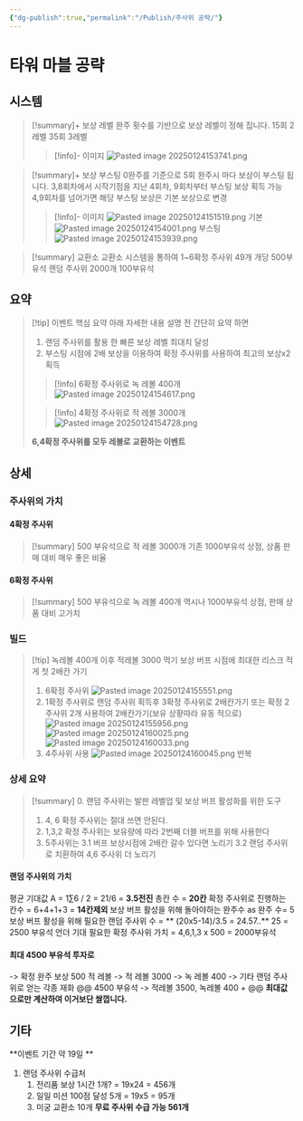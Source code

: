 ```yaml
---
{"dg-publish":true,"permalink":"/Publish/주사위 공략/"}
---
```


# 타워 마블 공략
## 시스템
> [!summary]+ 보상 레벨
> 완주 횟수를 기반으로 보상 레벨이 정해 집니다.
> 15회 2레벨
> 35회 3레벨
>  >[!info]- 이미지
>  >![Pasted image 20250124153741.png](/img/user/Publish/data/Pasted%20image%2020250124153741.png)

>[!summary]+ 보상 부스팅
> 0완주를 기준으로 5회 완주시 마다 보상이 부스팅 됩니다.
> 3,8회차에서 시작기점을 지난 
> 4회차, 9회차부터 부스팅 보상 획득 가능
> 4,9회차를 넘어가면 해당 부스팅 보상은 기본 보상으로 변경
> >[!info]- 이미지
> >![Pasted image 20250124151519.png](/img/user/Publish/data/Pasted%20image%2020250124151519.png)
> >기본
> >![Pasted image 20250124154001.png](/img/user/Publish/data/Pasted%20image%2020250124154001.png)
> >부스팅
> >![Pasted image 20250124153939.png](/img/user/Publish/data/Pasted%20image%2020250124153939.png)

>[!summary] 교환소
>교환소 시스템을 통하여
>1~6확정 주사위 49개 개당 500부유석
>랜덤 주사위 2000개 100부유석

## 요약
>[!tip] 이벤트 핵심 요약
>아래 자세한 내용 설명 전 간단히 요약 하면
>1. 랜덤 주사위를 활용 한 빠른 보상 레벨 최대치 달성
>2. 부스팅 시점에 2배 보상을 이용하여 확정 주사위를 사용하여 최고의 보상x2 획득
>
> >[!info] 6확정 주사위로 녹 레볼 400개
> >![Pasted image 20250124154617.png](/img/user/Publish/data/Pasted%20image%2020250124154617.png)
> 
> >[!info] 4확정 주사위로 적 레볼 3000개
> >![Pasted image 20250124154728.png](/img/user/Publish/data/Pasted%20image%2020250124154728.png)
> 
> **6,4확정 주사위를 모두 레볼로 교환하는 이벤트**

## 상세
### 주사위의 가치
#### 4확정 주사위
>[!summary] 
>500 부유석으로 적 레볼 3000개
>기존 1000부유석 상점, 상품 판매 대비 매우 좋은 비율

#### 6확정 주사위
>[!summary] 
>500 부유석으로 녹 레볼 400개
>역시나 1000부유석 상점, 판매 상품 대비 고가치

### 빌드
>[!tip] 녹레볼 400개 이후 적레볼 3000 먹기
>보상 버프 시점에 최대한 리스크 적게 첫 2배칸 가기
>1. 6확정 주사위
>![Pasted image 20250124155551.png](/img/user/Publish/data/Pasted%20image%2020250124155551.png)
>2. 1확정 주사위로 랜덤 주사위 획득후 3확정 주사위로 2배칸가기 
>	또는 확정 2주사위 2개 사용하여 2배칸가기(보유 상황따라 유동 적으로)
>	![Pasted image 20250124155956.png](/img/user/Publish/data/Pasted%20image%2020250124155956.png)
>	![Pasted image 20250124160025.png](/img/user/Publish/data/Pasted%20image%2020250124160025.png)
>	![Pasted image 20250124160033.png](/img/user/Publish/data/Pasted%20image%2020250124160033.png)
>3. 4주사위 사용
>![Pasted image 20250124160045.png](/img/user/Publish/data/Pasted%20image%2020250124160045.png)
반복 

### 상세 요약
>[!summary] 
>0. 랜덤 주사위는 발판 레벨업 및 보상 버프 활성화를 위한 도구
>1. 4, 6 확정 주사위는 절대 쓰면 안된다.
>2. 1,3,2 확정 주사위는 보유량에 따라 2번째 더블 버프를 위해 사용한다
>3. 5주사위는 
>	3.1 버프 보상시점에 2배칸 갈수 있다면 노리기
>	3.2 랜덤 주사위로 치환하여 4,6 주사위 더 노리기

#### 랜덤 주사위의 가치
평균 기대값 A = 1∑6​ / 2 = 21/6 = **3.5전진**
총칸 수 =  **20칸**
확정 주사위로 진행하는 칸수 = 6+4+1+3 = **14칸제외**
보상 버프 활성을 위해 돌아야하는 완주수 as 완주 수= 5
보상 버프 활성을 위해 필요한 랜덤 주사위 수 = ** (20x5-14)/3.5 = 24.57..**
25 = 2500 부유석 언더 기대
필요한 확정 주사위 가치 = 4,6,1,3 x 500 = 2000부유석

#### 최대 4500 부유석 투자로 
-> 확정 완주 보상 500 적 레볼
-> 적 레볼 3000
-> 녹 레볼 400
-> 기타 랜덤 주사위로 얻는 각종 재화 @@
4500 부유석 -> 적레볼 3500, 녹레볼 400 + @@
**최대값 으로만 계산하여 이거보단 쌀껍니다.**

## 기타
**이벤트 기간 약 19일 **
1. 랜덤 주사위 수급처 
	1. 전리품 보상 1시간 1개?  = 19x24 = 456개
	2. 일일 미션 100점 달성 5개 = 19x5 = 95개
	3. 미궁 교환소 10개
**무료 주사위 수급 가능 561개**



